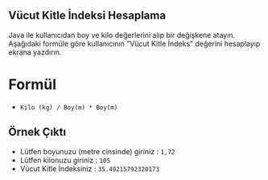 ## Vücut Kitle İndeksi Hesaplama

Java ile kullanıcıdan boy ve kilo değerlerini alıp bir değişkene atayın. Aşağıdaki formüle göre kullanıcının "Vücut Kitle İndeks" değerini hesaplayıp ekrana yazdırın.

# Formül

- `Kilo (kg) / Boy(m) * Boy(m)` 

## Örnek Çıktı

- Lütfen boyunuzu (metre cinsinde) giriniz : `1,72`
- Lütfen kilonuzu giriniz : `105`
- Vücut Kitle İndeksiniz : `35.49215792320173`

